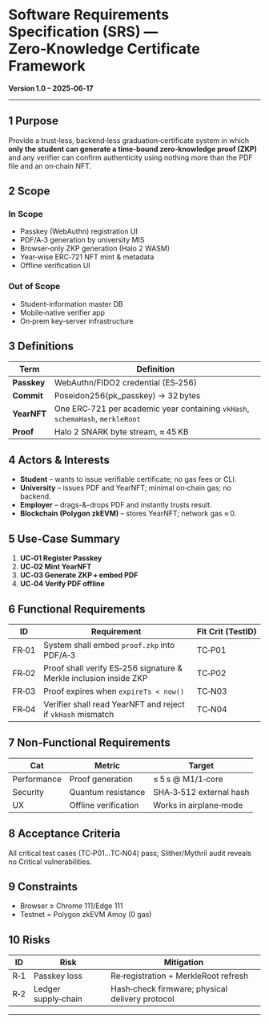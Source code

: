 # Software Requirements Specification (SRS) — Zero‑Knowledge Certificate Framework 
**Version 1.0 – 2025‑06‑17**

---

## 1 Purpose  
Provide a trust‑less, backend‑less graduation‑certificate system in which **only the student can generate a time‑bound zero‑knowledge proof (ZKP)** and any verifier can confirm authenticity using nothing more than the PDF file and an on‑chain NFT.

## 2 Scope  
### In Scope  
* Passkey (WebAuthn) registration UI  
* PDF/A‑3 generation by university MIS  
* Browser‑only ZKP generation (Halo 2 WASM)  
* Year‑wise ERC‑721 NFT mint & metadata  
* Offline verification UI  

### Out of Scope  
* Student-information master DB  
* Mobile‑native verifier app  
* On‑prem key‑server infrastructure  

## 3 Definitions  
| Term | Definition |  
|------|-----------|  
| **Passkey** | WebAuthn/FIDO2 credential (ES‑256) |  
| **Commit** | Poseidon256(pk_passkey) → 32 bytes |  
| **YearNFT** | One ERC‑721 per academic year containing `vkHash`, `schemaHash`, `merkleRoot` |  
| **Proof** | Halo 2 SNARK byte stream, ≈ 45 KB |  

## 4 Actors & Interests  
* **Student** – wants to issue verifiable certificate; no gas fees or CLI.  
* **University** – issues PDF and YearNFT; minimal on‑chain gas; no backend.  
* **Employer** – drags-&-drops PDF and instantly trusts result.  
* **Blockchain (Polygon zkEVM)** – stores YearNFT; network gas ≈ 0.  

## 5 Use‑Case Summary  
1. **UC‑01 Register Passkey**  
2. **UC‑02 Mint YearNFT**  
3. **UC‑03 Generate ZKP + embed PDF**  
4. **UC‑04 Verify PDF offline**  

## 6 Functional Requirements  
| ID | Requirement | Fit Crit (TestID) |  
|----|-------------|------------------|  
| FR‑01 | System shall embed `proof.zkp` into PDF/A‑3 | TC‑P01 |  
| FR‑02 | Proof shall verify ES‑256 signature & Merkle inclusion inside ZKP | TC‑P02 |  
| FR‑03 | Proof expires when `expireTs < now()` | TC‑N03 |  
| FR‑04 | Verifier shall read YearNFT and reject if `vkHash` mismatch | TC‑N04 |  

## 7 Non‑Functional Requirements  
| Cat | Metric | Target |  
|----|--------|--------|  
| Performance | Proof generation | ≤ 5 s @ M1/1‑core |  
| Security | Quantum resistance | SHA‑3‑512 external hash |  
| UX | Offline verification | Works in airplane‑mode |  

## 8 Acceptance Criteria  
All critical test cases (TC‑P01…TC‑N04) pass; Slither/Mythril audit reveals no Critical vulnerabilities.

## 9 Constraints  
* Browser ≥ Chrome 111/Edge 111  
* Testnet = Polygon zkEVM Amoy (0 gas)

## 10 Risks  
| ID | Risk | Mitigation |  
|----|------|-----------|  
| R‑1 | Passkey loss | Re‑registration + MerkleRoot refresh |  
| R‑2 | Ledger supply‑chain | Hash‑check firmware; physical delivery protocol |

---


